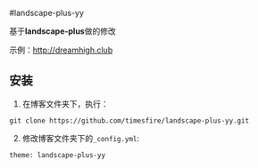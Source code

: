 #landscape-plus-yy


基于**landscape-plus**做的修改

示例：<http://dreamhigh.club>

安装
---

1. 在博客文件夹下，执行：
 
 `git clone https://github.com/timesfire/landscape-plus-yy.git`
 
2. 修改博客文件夹下的`_config.yml`:
 
 `theme: landscape-plus-yy`